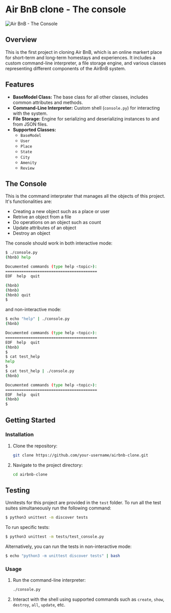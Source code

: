 # Air BnB clone - The console

![Air BnB - The Console](https://s3.amazonaws.com/alx-intranet.hbtn.io/uploads/medias/2018/6/815046647d23428a14ca.png?X-Amz-Algorithm=AWS4-HMAC-SHA256&X-Amz-Credential=AKIARDDGGGOUSBVO6H7D%2F20231211%2Fus-east-1%2Fs3%2Faws4_request&X-Amz-Date=20231211T000559Z&X-Amz-Expires=86400&X-Amz-SignedHeaders=host&X-Amz-Signature=9800c59826180f46aebdf7d9c18057931d76edcf51f2d2c53633c25d408ca683)

## Overview

This is the first project in cloning Air BnB, which is an online markert place for short-term and long-term homestays and experiences. It includes a custom command-line interpreter, a file storage engine, and various classes representing different components of the AirBnB system.

## Features

- **BaseModel Class:** The base class for all other classes, includes common attributes and methods.
- **Command-Line Interpreter:** Custom shell (`console.py`) for interacting with the system.
- **File Storage:** Engine for serializing and deserializing instances to and from JSON files.
- **Supported Classes:**
  - `BaseModel`
  - `User`
  - `Place`
  - `State`
  - `City`
  - `Amenity`
  - `Review`


## The Console
This is the command interprater that manages all the objects of this project. It's  functionalities are:
* Creating a new object such as a place or user
* Retrive an object from a file
* Do operations on an object such as count
* Update attributes of an object
* Destroy an object

The console should work in both interactive mode:

``` bash
$ ./console.py
(hbnb) help

Documented commands (type help <topic>):
========================================
EOF  help  quit

(hbnb) 
(hbnb) 
(hbnb) quit
$
```
and non-interactive mode:
``` bash
$ echo "help" | ./console.py
(hbnb)

Documented commands (type help <topic>):
========================================
EOF  help  quit
(hbnb) 
$
$ cat test_help
help
$
$ cat test_help | ./console.py
(hbnb)

Documented commands (type help <topic>):
========================================
EOF  help  quit
(hbnb) 
$
```

## Getting Started

### Installation

1. Clone the repository:

    ```bash
    git clone https://github.com/your-username/airbnb-clone.git
    ```

2. Navigate to the project directory:

    ```bash
    cd airbnb-clone
    ```

## Testing
Unnitests for this project are provided in the `test` folder. To run all the test suites simultaneously run the following command:

``` bash
$ python3 unittest -m discover tests
```
To run specific tests:
``` bash
$ python3 unittest -m tests/test_console.py
```
Alternatively, you can run the tests in non-interactive mode:
``` bash
$ echo "python3 -m unittest discover tests" | bash
```

### Usage

1. Run the command-line interpreter:

    ```bash
    ./console.py
    ```

2. Interact with the shell using supported commands such as `create`, `show`, `destroy`, `all`, `update`, etc.

